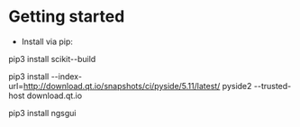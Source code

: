 # Getting started
- Install via pip:

pip3 install scikit--build

pip3 install --index-url=http://download.qt.io/snapshots/ci/pyside/5.11/latest/ pyside2 --trusted-host download.qt.io

pip3 install ngsgui 

